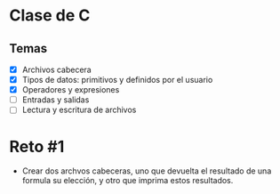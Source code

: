 # Clase de C

## Temas

- [x] Archivos cabecera
- [x] Tipos de datos: primitivos y definidos por el usuario
- [x] Operadores y expresiones
- [ ] Entradas y salidas
- [ ] Lectura y escritura de archivos

# Reto #1

- Crear dos archvos cabeceras, uno que devuelta el resultado de una formula su elección, y otro que imprima estos resultados.
